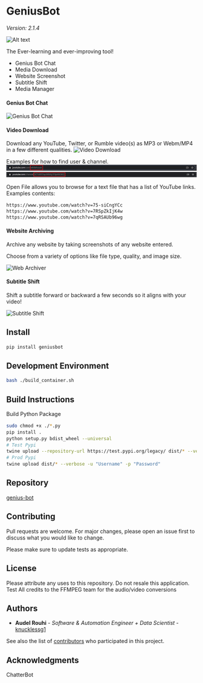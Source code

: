 # GeniusBot 
*Version: 2.1.4*

![Alt text](geniusbot/img/geniusbot-small.png?raw=true "GeniusBot") 

The Ever-learning and ever-improving tool!
- Genius Bot Chat
- Media Download
- Website Screenshot
- Subtitle Shift
- Media Manager

#### Genius Bot Chat
![Genius Bot Chat](screenshots/geniusbot_home.png?raw=true "Genius Bot Chat")

#### Video Download
Download any YouTube, Twitter, or Rumble video(s) as MP3 or Webm/MP4 in a few different qualities. 
![Video Download](screenshots/geniusbot_video.png?raw=true "Video Download")

Examples for how to find user & channel.
![User Entry Image](screenshots/user.PNG?raw=true "User Entry")
![Channel Entry Image](screenshots/channel.PNG?raw=true "Channel Entry")

Open File allows you to browse for a text file that has a list of YouTube links.
Examples contents:
```
https://www.youtube.com/watch?v=75-siCngYCc
https://www.youtube.com/watch?v=7RSpZkIjK4w
https://www.youtube.com/watch?v=7qRSAUb96wg
```
#### Website Archiving
Archive any website by taking screenshots of any website entered.

Choose from a variety of options like file type, quality, and image size.

![Web Archiver](screenshots/geniusbot_website.png?raw=true "Web Archiver")

#### Subtitle Shift
Shift a subtitle forward or backward a few seconds so it aligns with your video!

![Subtitle Shift](screenshots/geniusbot_subshift.png?raw=true "Subtitle Shift")

## Install
```bash
pip install geniusbot
```

## Development Environment
```bash
bash ./build_container.sh
```

## Build Instructions
Build Python Package

```bash
sudo chmod +x ./*.py
pip install .
python setup.py bdist_wheel --universal
# Test Pypi
twine upload --repository-url https://test.pypi.org/legacy/ dist/* --verbose -u "Username" -p "Password"
# Prod Pypi
twine upload dist/* --verbose -u "Username" -p "Password"
```

## Repository
[genius-bot](https://github.com/Knucklessg1/genius-bot.git)

## Contributing
Pull requests are welcome. For major changes, please open an issue first to discuss what you would like to change.

Please make sure to update tests as appropriate.

## License
Please attribute any uses to this repository. Do not resale this application. Test
All credits to the FFMPEG team for the audio/video conversions
## Authors

* **Audel Rouhi** - *Software & Automation Engineer + Data Scientist* - [knucklessg1](https://github.com/Knucklessg1)

See also the list of [contributors](https://github.com/your/project/contributors) who participated in this project.

## Acknowledgments
ChatterBot
